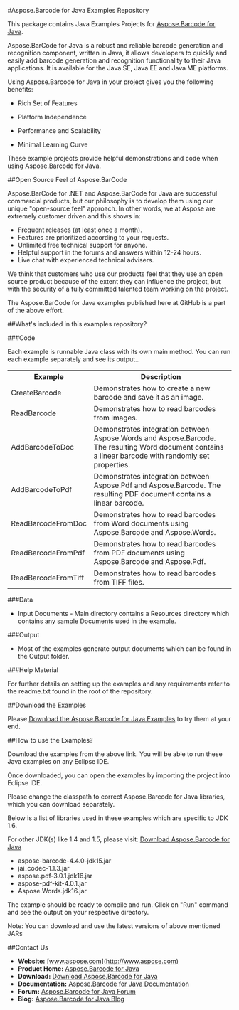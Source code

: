 #Aspose.Barcode for Java Examples Repository

This package contains Java Examples Projects for [Aspose.Barcode for Java](http://www.aspose.com/categories/java-components/aspose.barcode-for-java/default.aspx).

Aspose.BarCode for Java is a robust and reliable barcode generation and recognition component, written in Java, it allows developers to quickly and easily add barcode generation and recognition functionality to their Java applications. It is available for the Java SE, Java EE and Java ME platforms.

Using Aspose.Barcode for Java in your project gives you the following benefits:

+ Rich Set of Features

+ Platform Independence

+ Performance and Scalability

+ Minimal Learning Curve

These example projects provide helpful demonstrations and code when using Aspose.Barcode for Java.

##Open Source Feel of Aspose.BarCode

Aspose.BarCode for .NET and Aspose.BarCode for Java are successful commercial products, but our philosophy is to develop them using our unique "open-source feel" approach. In other words, we at Aspose are extremely customer driven and this shows in:

+ Frequent releases (at least once a month).
+ Features are prioritized according to your requests.
+ Unlimited free technical support for anyone.
+ Helpful support in the forums and answers within 12-24 hours.
+ Live chat with experienced technical advisers.

We think that customers who use our products feel that they use an open source product because of the extent they can influence the project, but with the security of a fully committed talented team working on the project.

The Aspose.BarCode for Java examples published here at GitHub is a part of the above effort.

##What's included in this examples repository?

###Code

Each example is runnable Java class with its own main method. You can run each example separately and see its output..

<table>
  <tr><th>Example<th>Description</th></tr>
  <tr><td>CreateBarcode</td><td>Demonstrates how to create a new barcode and save it as an image.</td></tr>
  <tr><td>ReadBarcode</td><td>Demonstrates how to read barcodes from images.</td></tr>
  <tr><td>AddBarcodeToDoc</td><td>Demonstrates integration between Aspose.Words and Aspose.Barcode. The resulting Word document contains a linear barcode with randomly set properties.</td></tr>
  <tr><td>AddBarcodeToPdf</td><td>Demonstrates integration between Aspose.Pdf and Aspose.Barcode. The resulting PDF document contains a linear barcode.</td></tr>
  <tr><td>ReadBarcodeFromDoc</td><td>Demonstrates how to read barcodes from Word documents using Aspose.Barcode and Aspose.Words.</td></tr>
  <tr><td>ReadBarcodeFromPdf</td><td>Demonstrates how to read barcodes from PDF documents using Aspose.Barcode and Aspose.Pdf.</td></tr>
  <tr><td>ReadBarcodeFromTiff</td><td>Demonstrates how to read barcodes from TIFF files.</td></tr>
</table>

###Data

+ Input Documents - Main directory contains a Resources directory which contains any sample Documents used in the example.

###Output

+ Most of the examples generate output documents which can be found in the Output folder.


###Help Material

For further details on setting up the examples and any requirements refer to the readme.txt found in the root of the repository.


##Download the Examples

Please [Download the Aspose.Barcode for Java Examples](https://github.com/asposebarcode/Aspose_Barcode_Java/downloads) to try them at your end.


##How to use the Examples?

Download the examples from the above link. You will be able to run these Java examples on any Eclipse IDE.  

Once downloaded, you can open the examples by importing the project into Eclipse IDE. 

Please change the classpath to correct Aspose.Barcode for Java libraries, which you can download separately.

Below is a list of libraries used in these examples which are specific to JDK 1.6. 

For other JDK(s) like 1.4 and 1.5, please visit: [Download Aspose.Barcode for Java](http://www.aspose.com/community/files/72/java-components/aspose.barcode-for-java/default.aspx)

- aspose-barcode-4.4.0-jdk15.jar
- jai_codec-1.1.3.jar
- aspose.pdf-3.0.1.jdk16.jar
- aspose-pdf-kit-4.0.1.jar
- Aspose.Words.jdk16.jar

The example should be ready to compile and run. Click on "Run" command and see the output on your respective directory.

Note: You can download and use the latest versions of above mentioned JARs

##Contact Us

+ **Website:** [www.aspose.com](http://www.aspose.com)
+ **Product Home:** [Aspose.Barcode for Java](http://www.aspose.com/categories/java-components/aspose.barcode-for-java/default.aspx)
+ **Download:** [Download Aspose.Barcode for Java](http://www.aspose.com/community/files/72/java-components/aspose.barcode-for-java/default.aspx)
+ **Documentation:** [Aspose.Barcode for Java Documentation](http://www.aspose.com/documentation/java-components/aspose.barcode-for-java/index.html)
+ **Forum:** [Aspose.Barcode for Java Forum](http://www.aspose.com/community/forums/aspose.barcode-product-family/193/showforum.aspx)
+ **Blog:** [Aspose.Barcode for Java Blog](http://www.aspose.com/blogs/aspose-products/aspose-barcode-product-family.html)
